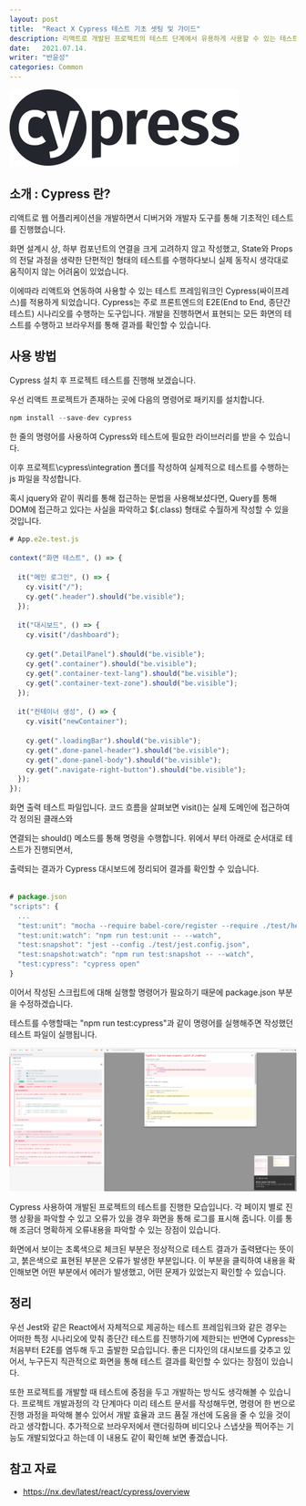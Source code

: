 ```yaml
---
layout: post
title:  "React X Cypress 테스트 기초 셋팅 및 가이드"
description: 리액트로 개발된 프로젝트의 테스트 단계에서 유용하게 사용할 수 있는 테스트 프레임워크인 Cypress의 기초적인 사용 방법에 대해 알아봅니다.
date:   2021.07.14. 
writer: "반윤성"
categories: Common
---
```


![/images/2021-07-14-Cypress/cypress-logo.png](/images/2021-07-14-Cypress/cypress-logo.png)

## 소개 : Cypress 란?
리액트로 웹 어플리케이션을 개발하면서 디버거와 개발자 도구를 통해 기초적인 테스트를 진행했습니다.

화면 설계시 상, 하부 컴포넌트의 연결을 크게 고려하지 않고 작성했고, State와 Props의 전달 과정을 생략한
단편적인 형태의 테스트를 수행하다보니 실제 동작시 생각대로 움직이지 않는 어려움이 있었습니다.

이에따라 리액트와 연동하여 사용할 수 있는 테스트 프레임워크인 Cypress(싸이프레스)를 적용하게 되었습니다.
Cypress는 주로 프론트엔드의 E2E(End to End, 종단간 테스트) 시나리오를 수행하는 도구입니다. 개발을 진행하면서
표현되는 모든 화면의 테스트를 수행하고 브라우저를 통해 결과를 확인할 수 있습니다.

## 사용 방법
Cypress 설치 후 프로젝트 테스트를 진행해 보겠습니다.

우선 리액트 프로젝트가 존재하는 곳에 다음의 명령어로 패키지를 설치합니다.

```jsx
npm install --save-dev cypress
```

한 줄의 명령어를 사용하여 Cypress와 테스트에 필요한 라이브러리를 받을 수 있습니다.

이후 프로젝트\cypress\integration 폴더를 작성하여 실제적으로 테스트를 수행하는 js 파일을 작성합니다.

혹시 jquery와 같이 쿼리를 통해 접근하는 문법을 사용해보셨다면, Query를 통해 DOM에 접근하고 있다는 사실을 파악하고
$(.class) 형태로 수월하게 작성할 수 있을 것입니다.

```jsx
# App.e2e.test.js

context("화면 테스트", () => {
 
  it("메인 로그인", () => {
    cy.visit("/");
    cy.get(".header").should("be.visible");
  });
 
  it("대시보드", () => {
    cy.visit("/dashboard");
 
    cy.get(".DetailPanel").should("be.visible");
    cy.get(".container").should("be.visible");
    cy.get(".container-text-lang").should("be.visible");
    cy.get(".container-text-zone").should("be.visible");
  });
 
  it("컨테이너 생성", () => {
    cy.visit("newContainer");
 
    cy.get(".loadingBar").should("be.visible");
    cy.get(".done-panel-header").should("be.visible");
    cy.get(".done-panel-body").should("be.visible");
    cy.get(".navigate-right-button").should("be.visible");
  });
});
```

화면 출력 테스트 파일입니다. 코드 흐름을 살펴보면 visit()는 실제 도메인에 접근하여 각 정의된 클래스와 

연결되는 should() 메소드를 통해 명령을 수행합니다. 위에서 부터 아래로 순서대로 테스트가 진행되면서, 

출력되는 결과가 Cypress 대시보드에 정리되어 결과를 확인할 수 있습니다.

```jsx

# package.json
"scripts": {
  ...
  "test:unit": "mocha --require babel-core/register --require ./test/helpers.js --require ./test/dom.js --require ignore-styles 'src/**/*.spec.js'",
  "test:unit:watch": "npm run test:unit -- --watch",
  "test:snapshot": "jest --config ./test/jest.config.json",
  "test:snapshot:watch": "npm run test:snapshot -- --watch",
  "test:cypress": "cypress open"
}
```

이어서 작성된 스크립트에 대해 실행할 명령어가 필요하기 때문에 package.json 부분을 수정하겠습니다.

테스트를 수행할때는 "npm run test:cypress"과 같이 명령어를 실행해주면 작성했던 테스트 파일이 실행됩니다. 

![/images/2021-07-14-Cypress/cypress-test.png](/images/2021-07-14-Cypress/cypress-test.png)

Cypress 사용하여 개발된 프로젝트의 테스트를 진행한 모습입니다. 각 페이지 별로 진행 상황을 파악할 수 있고
오류가 있을 경우 화면을 통해 로그를 표시해 줍니다. 이를 통해 조금더 명확하게 오류내용을 파악할 수 있는 장점이 있습니다.

화면에서 보이는 초록색으로 체크된 부분은 정상적으로 테스트 결과가 출력됐다는 뜻이고, 붉은색으로 표현된 부분은 오류가
발생한 부분입니다. 이 부분을 클릭하여 내용을 확인해보면 어떤 부분에서 에러가 발생했고, 어떤 문제가 있었는지 확인할 수
있습니다.


## 정리
우선 Jest와 같은 React에서 자체적으로 제공하는 테스트 프레임워크와 같은 경우는 어떠한 특정 시나리오에 맞춰
종단간 테스트를 진행하기에 제한되는 반면에 Cypress는 처음부터 E2E를 염두해 두고 출발한 모습입니다. 
좋은 디자인의 대시보드를 갖추고 있어서, 누구든지 직관적으로 화면을 통해 테스트 결과를 확인할 수 있다는 장점이 있습니다.

또한 프로젝트를 개발할 때 테스트에 중점을 두고 개발하는 방식도 생각해볼 수 있습니다. 프로젝트 개발과정의 각 단계마다
미리 테스트 문서를 작성해두면, 명령어 한 번으로 진행 과정을 파악해 볼수 있어서 개발 효율과 코드 품질 개선에 도움을 
줄 수 있을 것이라고 생각합니다. 추가적으로 브라우저에서 랜더링하며 비디오나 스냅샷을 찍어주는 기능도 개발되었다고 하는데
이 내용도 같이 확인해 보면 좋겠습니다.

## 참고 자료
- https://nx.dev/latest/react/cypress/overview